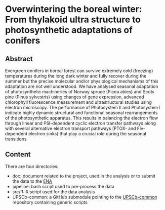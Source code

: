 # Overwintering the boreal winter: From thylakoid ultra structure to photosynthetic adaptations of conifers

## Abstract

Evergreen conifers in boreal forest can survive extremely cold (freezing) temperatures during the long dark winter and fully recover during the summer but the precise molecular and/or physiological mechanisms of this adaptation are not well understood. We have analysed seasonal adaptation of photosynthetic machineries of Norway spruce (Picea abies) and Scots pine (Pinus sylvestris) using changes of gene expression, advanced chlorophyll fluorescence measurement and ultrastructural studies using electron microscopy. The performance of Photosystem II and Photosystem I indicate highly dynamic structural and functional seasonal rearrangements of the photosynthetic apparatus. This results in balancing the electron flow through linear and PSI-dependent cyclic electron transfer pathways along with several alternative electron transport pathways (PTOX- and Flv-dependent electron sinks) that play a crucial role during the seasonal transitions.

## Content

There are four directories:

* doc: document related to the project, used in the analysis or to submit the data to the [ENA](https://ebi.ac.uk/ena)
* pipeline: bash script used to pre-process the data
* src/R: R script used for the data analysis
* UPSCb-common: a GitHub submodule pointing to the [UPSCb-common](https://github.com/UPSCb/UPSCb-common) repository containing generic scripts

